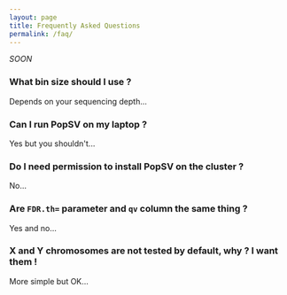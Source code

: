```yaml
---
layout: page
title: Frequently Asked Questions
permalink: /faq/
---
```


*SOON*

### What bin size should I use ?

Depends on your sequencing depth...

### Can I run PopSV on my laptop ?

Yes but you shouldn't...

### Do I need permission to install PopSV on the cluster ?

No...

### Are `FDR.th=` parameter and `qv` column the same thing ?

Yes and no...

### X and Y chromosomes are not tested by default, why ? I want them !

More simple but OK...

